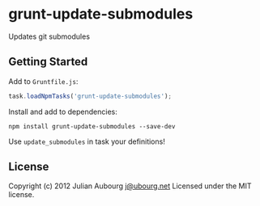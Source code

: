 # grunt-update-submodules

Updates git submodules

## Getting Started

Add to `Gruntfile.js`:
```javascript
task.loadNpmTasks('grunt-update-submodules');
```

Install and add to dependencies:
```
npm install grunt-update-submodules --save-dev
```

Use `update_submodules` in task your definitions!

## License
Copyright (c) 2012 Julian Aubourg <j@ubourg.net>
Licensed under the MIT license.

